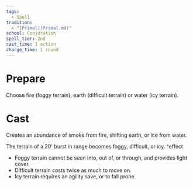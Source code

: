 ```yaml
---  
tags:  
  - Spell  
tradition:  
  - "[Primal](Primal.md)"  
school: Conjuration  
spell_tier: 2nd  
cast_time: 1 action  
charge_time: 1 round  
---  
```

# Prepare  
  
Choose fire (foggy terrain), earth (difficult terrain) or water (icy terrain).  
  
# Cast  
  
Creates an abundance of smoke from fire, shifting earth, or ice from water.  
  
The terrain of a 20' burst in range becomes foggy, difficult, or icy.  ^effect  
  
- Foggy terrain cannot be seen into, out of, or through, and provides light cover.  
- Difficult terrain costs twice as much to move on.  
- Icy terrain requires an agility save, or to fall prone.  
